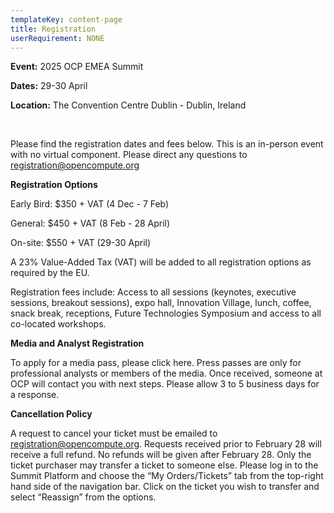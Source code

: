 ```yaml
---
templateKey: content-page
title: Registration
userRequirement: NONE
---
```

**Event:** 2025 OCP EMEA Summit

**Dates:** 29-30 April

**Location:** The Convention Centre Dublin - Dublin, Ireland

**<br>**

Please find the registration dates and fees below. This is an in-person event with no virtual component. Please direct any questions to registration@opencompute.org

**Registration Options**

Early Bird: $350 + VAT (4 Dec - 7 Feb)

General: $450 + VAT (8 Feb - 28 April)

On-site: $550 + VAT (29-30 April)

A 23% Value-Added Tax (VAT) will be added to all registration options as required by the EU.

Registration fees include: Access to all sessions (keynotes, executive sessions, breakout sessions), expo hall, Innovation Village, lunch, coffee, snack break, receptions, Future Technologies Symposium and access to all co-located workshops. 

**Media and Analyst Registration**

To apply for a media pass, please click here. Press passes are only for professional analysts or members of the media. Once received, someone at OCP will contact you with next steps.  Please allow 3 to 5 business days for a response.

**Cancellation Policy**

A request to cancel your ticket must be emailed to [registration@opencompute.org](mailto:registration@opencompute.org). Requests received prior to February 28 will receive a full refund. No refunds will be given after February 28. Only the ticket purchaser may transfer a ticket to someone else. Please log in to the Summit Platform and choose the “My Orders/Tickets” tab from the top-right hand side of the navigation bar. Click on the ticket you wish to transfer and select “Reassign” from the options.
